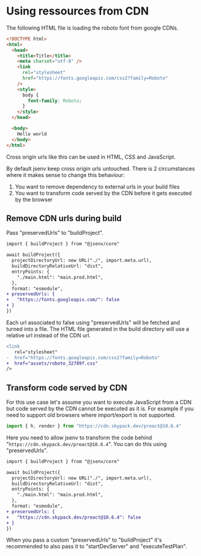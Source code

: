 # Using ressources from CDN

The following HTML file is loading the roboto font from google CDNs.

```html
<!DOCTYPE html>
<html>
  <head>
    <title>Title</title>
    <meta charset="utf-8" />
    <link
      rel="stylesheet"
      href="https://fonts.googleapis.com/css2?family=Roboto"
    />
    <style>
      body {
        font-family: Roboto;
      }
    </style>
  </head>

  <body>
    Hello world
  </body>
</html>
```

Cross origin urls like this can be used in HTML, CSS and JavaScript.

By default jsenv keep cross origin urls untouched. There is 2 circumstances where it makes sense to change this behaviour:

1. You want to remove dependency to external urls in your build files
2. You want to transform code served by the CDN before it gets executed by the browser

## Remove CDN urls during build

Pass "preservedUrls" to "buildProject".

```diff
import { buildProject } from "@jsenv/core"

await buildProject({
  projectDirectoryUrl: new URL("./", import.meta.url),
  buildDirectoryRelativeUrl: "dist",
  entryPoints: {
    "./main.html": "main.prod.html",
  },
  format: "esmodule",
+ preservedUrls: {
+   "https://fonts.googleapis.com/": false
+ }
})
```

Each url associated to false using "preservedUrls" will be fetched and turned into a file. The HTML file generated in the build directory will use a relative url instead of the CDN url.

```diff
<link
   rel="stylesheet"
-  href="https://fonts.googleapis.com/css2?family=Roboto"
+  href="assets/roboto_32789f.css"
/>
```

## Transform code served by CDN

For this use case let's assume you want to execute JavaScript from a CDN but code served by the CDN cannot be executed as it is. For example if you need to support old browsers where import/export is not supported.

```js
import { h, render } from "https://cdn.skypack.dev/preact@10.6.4"
```

Here you need to allow jsenv to transform the code behind "`https://cdn.skypack.dev/preact@10.6.4`". You can do this using "preservedUrls".

```diff
import { buildProject } from "@jsenv/core"

await buildProject({
  projectDirectoryUrl: new URL("./", import.meta.url),
  buildDirectoryRelativeUrl: "dist",
  entryPoints: {
    "./main.html": "main.prod.html",
  },
  format: "esmodule",
+ preservedUrls: {
+   "https://cdn.skypack.dev/preact@10.6.4": false
+ }
})
```

When you pass a custom "preservedUrls" to "buildProject" it's recommended to also pass it to "startDevServer" and "executeTestPlan".
